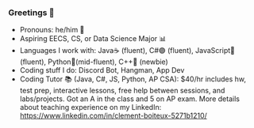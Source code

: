 ### Greetings 👋

- Pronouns: he/him 👦
- Aspiring EECS, CS, or Data Science Major 📊
- Languages I work with: Java☕ (fluent), C#🟣 (fluent), JavaScript🧾 (fluent), Python🐍(mid-fluent), C++🔵 (newbie)
- Coding stuff I do: Discord Bot, Hangman, App Dev
- Coding Tutor 📚 (Java, C#, JS, Python, AP CSA): $40/hr includes hw, test prep, interactive lessons, free help between sessions, and labs/projects. Got an A in the class and 5 on AP exam. More details about teaching experience on my LinkedIn: https://www.linkedin.com/in/clement-boiteux-5271b1210/
